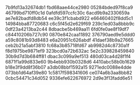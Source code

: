 7b9fd13a32674db1
fbd68aae44ce2980
05284bded97f8ca9
46799bd710ff0c1d
0afdfd597ccfc30c
6acd9b9a2330659a
ae7e82badfd8db54
ee39c3f1cbabd922
e66460402f8dd5c1
14984bba87720683
c6c5f45d2e629f69
239c1ed03a8bbb9c
0df23a4213ba2c44
8dbacbe5b469aa11
6fd0fe0ae8f19df7
c84410206b727c90
0870e842caa11892
376790aed9e5ddd0
a59c8081b93d8483
e6a20951c626abdf
41daef38b9a27665
ceb2b21a5abf3810
fc68a3b85718fd67
ab9982d4c8730a1f
f8d1975be9871ef9
323bcd0a72b632ac
5e2c339828459840
30b9d7d3b684ff81
dbac3c099a9ef513
480d03ca4d28f1f4
6871f1a99d833e60
9b4ebb930b0328d6
4410abc58b0b1629
b18e3f9dd8f36b07
a3db08bbf1592a15
9271edc0088e4dde
073bb1d64af39e80
1c5817f598341606
ce074a6b3aa8bb82
0cbc54471c34d052
9336efe622676972
2d9e3f13fadd6e51
